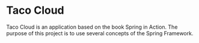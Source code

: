 # Taco Cloud

Taco Cloud is an application based on the book Spring in Action. The purpose of this project is to use several concepts of the Spring Framework.
